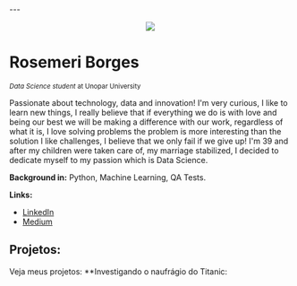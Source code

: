 
---<p align="center">
  <img src="https://raw.githubusercontent.com/carlosfab/template_portfolio/master/banner.png" >
</p>

# Rosemeri Borges
<sub>*Data Science student* at Unopar University</sub>

Passionate about technology, data and innovation! I'm very curious, I like to learn new things, I really believe that if everything we do is with love and being our best we will be making a difference with our work, regardless of what it is, I love solving problems the problem is more interesting than the solution I like challenges, I believe that we only fail if we give up!
I'm 39 and after my children were taken care of, my marriage stabilized, I decided to dedicate myself to my passion which is Data Science.

**Background in:** Python, Machine Learning, QA Tests.

**Links:**
* [LinkedIn](https://www.linkedin.com/in/rosemeri-borges-92b486237/)
* [Medium](https://medium.com/@roseborges_85835)

## Projetos:
Veja meus projetos:
**Investigando o naufrágio do Titanic: 
